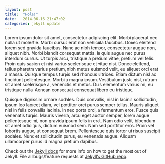 ```yaml
---
layout: post
title:  "Hola!"
date:   2014-06-16 21:47:02
categories: jekyll update
---
```


Lorem ipsum dolor sit amet, consectetur adipiscing elit. Morbi placerat nec nulla ut molestie. Morbi cursus erat non vehicula faucibus. Donec eleifend lorem sed gravida faucibus. Nunc ac nibh tempor, consectetur augue non, aliquet nibh. Morbi blandit consequat mattis. In quis augue nec purus interdum cursus. Ut turpis arcu, tristique a pretium vitae, pretium vel felis. Proin quis sapien et nisi varius scelerisque et vitae nisi. Donec eleifend, tellus pharetra varius pretium, nibh metus euismod velit, eu aliquet orci erat a massa. Quisque tempus turpis sed rhoncus ultrices. Etiam dictum nisl ac tincidunt pellentesque. Morbi a magna ipsum. Vestibulum justo nisl, rutrum sit amet scelerisque a, venenatis et metus. Duis elementum varius mi, eu tristique nulla. Aenean consequat consequat libero eu tristique.

Quisque dignissim ornare sodales. Duis convallis, nisl in lacinia sollicitudin, ipsum leo laoreet diam, vel porttitor orci purus semper tellus. Mauris aliquet nisl in felis convallis lacinia. In nec porta orci, a fermentum eros. Fusce quis venenatis turpis. Mauris viverra, arcu eget auctor semper, lorem augue pellentesque mi, non gravida ipsum felis in erat. Nam odio velit, bibendum sit amet odio quis, dictum euismod sem. Nam sed porttitor eros. Proin vel lobortis augue, ut consequat lorem. Pellentesque quis tortor ut risus suscipit sodales. Nunc et sollicitudin purus, eu venenatis augue. Aliquam ullamcorper purus id magna pretium dapibus.

Check out the [Jekyll docs][jekyll] for more info on how to get the most out of Jekyll. File all bugs/feature requests at [Jekyll's GitHub repo][jekyll-gh].

[jekyll-gh]: https://github.com/jekyll/jekyll
[jekyll]:    http://jekyllrb.com
